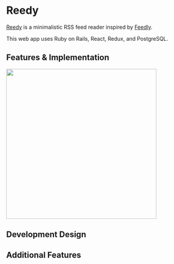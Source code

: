 # Reedy

[Reedy](http://reedy.jinchen.io) is a minimalistic RSS feed reader inspired by [Feedly](https://feedly.com/).

This web app uses Ruby on Rails, React, Redux, and PostgreSQL.

## Features & Implementation
<img src="https://raw.githubusercontent.com/jinchen93/reedy/master/docs/media/collection-example.png" height="400" width="400">



## Development Design


## Additional Features
